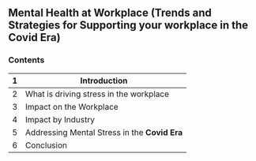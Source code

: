 ## Mental Health at Workplace (Trends and Strategies for Supporting your workplace in the Covid Era)
### Contents
| 1 | Introduction |
| ---- |---- |
| 2 | What is driving stress in the workplace |
| 3 | Impact on the Workplace |
| 4 | Impact by Industry |
| 5 | Addressing Mental Stress in the **Covid Era** |
| 6 | Conclusion |

